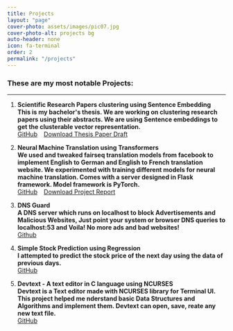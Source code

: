 ```yaml
---
title: Projects
layout: "page"
cover-photo: assets/images/pic07.jpg
cover-photo-alt: projects bg
auto-header: none
icon: fa-terminal
order: 2
permalink: "/projects"
---
```


### These are my most notable Projects:
---   

1. **Scientific Research Papers clustering using Sentence Embedding**      
   **This is my bachelor's thesis. We are working on clustering research papers using their abstracts. We are using Sentence embeddings to get the clusterable vector representation.**    
   [GitHub](https://github.com/DevashishX/AbstractClustering "AbstractClustering") &ensp; 
   [Download Thesis Paper Draft](https://github.com/DevashishX/AbstractClustering/raw/master/drafts/paperdraft.pdf "paperdraft.pdf")

2. **Neural Machine Translation using Transformers**      
   **We used and tweaked fairseq translation models from facebook to implement English to German and English to French translation website. We experimented with training different models for neural machine translation. Comes with a server designed in Flask framework. Model framework is PyTorch.**   
   [GitHub](https://github.com/DevashishX/projectNMT "projectNMT") &ensp;  [Download Project Report](https://github.com/DevashishX/projectNMT/raw/master/ProjectReport.pdf "ProjectReport.pdf")



3. **DNS Guard**      
   **A DNS server which runs on localhost to block Advertisements and Malicious Websites, Just point your system or browser DNS queries to localhost:53 and Voila! No more ads and bad websites!**   
   [Github](https://github.com/DevashishX/DNSGuard "DNSGuard")
   
4. **Simple Stock Prediction using Regression**      
   **I attempted to predict the stock price of the next day using the data of previous days.**   
   [GitHub](https://github.com/DevashishX/stock_predict "stock_predict")


5. **Devtext - A text editor in C language using NCURSES**      
   **Devtext is a Text editor made with NCURSES library for Terminal UI. This project helped me  nderstand basic Data Structures and Algorithms and implement them. Devtext can open, save,  reate any new text file.**   
   [GitHub](https://gitlab.com/DevashishX/devtext "DevText")